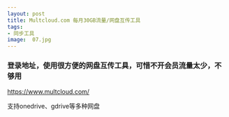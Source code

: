 ```yaml
---
layout: post
title: Multcloud.com 每月30GB流量/网盘互传工具
tags:
- 同步工具
image:  07.jpg
---
```



### 登录地址，使用很方便的网盘互传工具，可惜不开会员流量太少，不够用<br>
https://www.multcloud.com/

支持onedrive、gdrive等多种网盘
